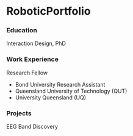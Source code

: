 # RoboticPortfolio

### Education
Interaction Design, PhD

### Work Experience
Research Fellow
- Bond University
Research Assistant
- Queensland University of Technology (QUT)
- University Queensland (UQ)

### Projects
EEG Band Discovery
